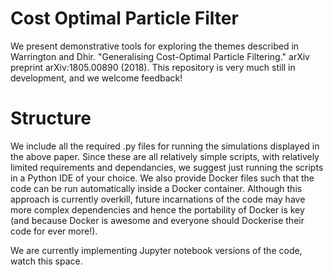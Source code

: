 # Cost Optimal Particle Filter
We present demonstrative tools for exploring the themes described in Warrington and Dhir. "Generalising Cost-Optimal Particle Filtering." arXiv preprint arXiv:1805.00890 (2018).
This repository is very much still in development, and we welcome feedback! 

# Structure 
We include all the required .py files for running the simulations displayed in the above paper. 
Since these are all relatively simple scripts, with relatively limited requirements and dependancies, we suggest just running the scripts in a Python IDE of your choice. 
We also provide Docker files such that the code can be run automatically inside a Docker container. 
Although this approach is currently overkill, future incarnations of the code may have more complex dependencies and hence the portability of Docker is key (and because Docker is awesome and everyone should Dockerise their code for ever more!).

We are currently implementing Jupyter notebook versions of the code, watch this space.
